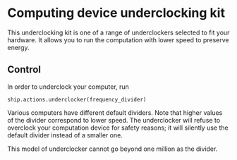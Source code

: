 # Computing device underclocking kit

This underclocking kit is one of a range of underclockers selected to
fit your hardware. It allows you to run the computation with lower speed
to preserve energy.

## Control 

In order to underclock your computer, run

    ship.actions.underclocker(frequency_divider)

Various computers have different default dividers. Note that higher
values of the divider correspond to lower speed. The underclocker will
refuse to overclock your computation device for safety reasons; it will
silently use the default divider instead of a smaller one.

This model of underclocker cannot go beyond one million as the divider.
